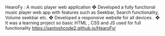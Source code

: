HearoFy : A music player web application
❖ Developed a fully functional music player web app with features such as Seekbar, Search
   functionality, Volume seekbar etc.
❖ Developed a responsive website for all devices .
❖ It was a learning project so basic HTML , CSS and JS used for full functionality
 https://santoshcode2.github.io/HearoFy/
